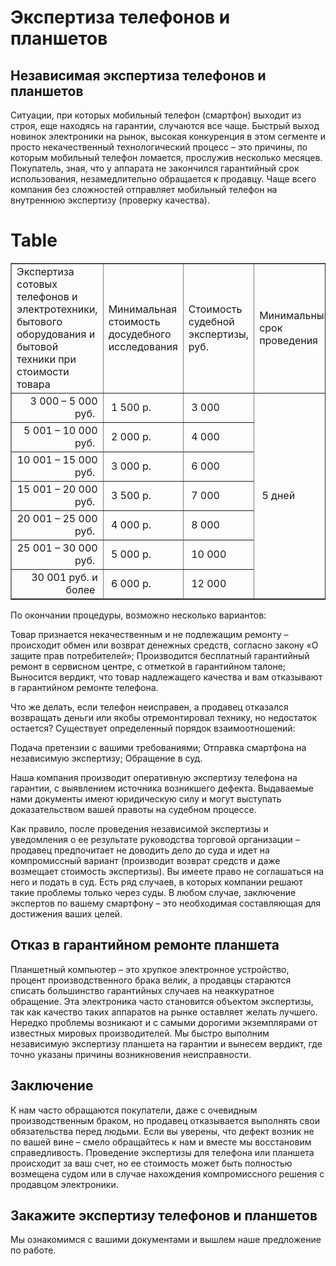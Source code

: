 # Экспертиза телефонов и планшетов
## Независимая экспертиза телефонов и планшетов

Ситуации, при которых мобильный телефон (смартфон) выходит из строя, еще находясь на гарантии, случаются все чаще. Быстрый выход новинок электроники на рынок, высокая конкуренция в этом сегменте и просто некачественный технологический процесс – это причины, по которым мобильный телефон ломается, прослужив несколько месяцев. Покупатель, зная, что у аппарата не закончился гарантийный срок использования, незамедлительно обращается к продавцу. Чаще всего компания без сложностей отправляет мобильный телефон на внутреннюю экспертизу (проверку качества).
# Table
<table border="1" cellpadding="0" cellspacing="0" class="price-list">
<tbody>
<tr class="table-header_blue">
<td>Экспертиза сотовых телефонов и электротехники, бытового оборудования и бытовой техники при стоимости товара</td>
<td>Минимальная стоимость досудебного исследования</td>
<td>Стоимость судебной экспертизы, руб.</td>
<td>Минимальный срок проведения</td>
</tr>
<tr>
<td style="text-align:right">3 000 – 5 000 руб. </td>
<td> 1 500 р.</td>
<td> 3 000</td>
<td colspan="1" rowspan="7"> 5 дней</td>
</tr>
<tr>
<td style="text-align:right">5 001 – 10 000 руб. </td>
<td> 2 000 р.</td>
<td> 4 000</td>
</tr>
<tr>
<td style="text-align:right">10 001 – 15 000 руб. </td>
<td> 3 000 р.</td>
<td> 6 000</td>
</tr>
<tr>
<td style="text-align:right">15 001 – 20 000 руб. </td>
<td> 3 500 р.</td>
<td> 7 000</td>
</tr>
<tr>
<td style="text-align:right">20 001 – 25 000 руб. </td>
<td> 4 000 р.</td>
<td> 8 000</td>
</tr>
<tr>
<td style="text-align:right">25 001 – 30 000 руб. </td>
<td> 5 000 р.</td>
<td> 10 000</td>
</tr>
<tr>
<td style="text-align:right">30 001 руб. и более </td>
<td> 6 000 р.</td>
<td> 12 000</td>
</tr>
</tbody>
</table>

По окончании процедуры, возможно несколько вариантов:

Товар признается некачественным и не подлежащим ремонту – происходит обмен или возврат денежных средств, согласно закону «О защите прав потребителей»;
Производится бесплатный гарантийный ремонт в сервисном центре, с отметкой в гарантийном талоне;
Выносится вердикт, что товар надлежащего качества и вам отказывают в гарантийном ремонте телефона.


Что же делать, если телефон неисправен, а продавец отказался возвращать деньги или якобы отремонтировал технику, но недостаток остается? Существует определенный порядок взаимоотношений:

Подача претензии с вашими требованиями;
Отправка смартфона на независимую экспертизу;
Обращение в суд.


Наша компания производит оперативную экспертизу телефона на гарантии, с выявлением источника возникшего дефекта. Выдаваемые нами документы имеют юридическую силу и могут выступать доказательством вашей правоты на судебном процессе.

Как правило, после проведения независимой экспертизы и уведомления о ее результате руководства торговой организации – продавец предпочитает не доводить дело до суда и идет на компромиссный вариант (производит возврат средств и даже возмещает стоимость экспертизы). Вы имеете право не соглашаться на него и подать в суд. Есть ряд случаев, в которых компании решают такие проблемы только через суды. В любом случае, заключение экспертов по вашему смартфону – это необходимая составляющая для достижения ваших целей.
## Отказ в гарантийном ремонте планшета

Планшетный компьютер – это хрупкое электронное устройство, процент производственного брака велик, а продавцы стараются списать большинство гарантийных случаев на неаккуратное обращение. Эта электроника часто становится объектом экспертизы, так как качество таких аппаратов на рынке оставляет желать лучшего. Нередко проблемы возникают и с самыми дорогими экземплярами от известных мировых производителей. Мы быстро выполним независимую экспертизу планшета на гарантии и вынесем вердикт, где точно указаны причины возникновения неисправности.
## Заключение

К нам часто обращаются покупатели, даже с очевидным производственным браком, но продавец отказывается выполнять свои обязательства перед людьми. Если вы уверены, что дефект возник не по вашей вине – смело обращайтесь к нам и вместе мы восстановим справедливость. Проведение экспертизы для телефона или планшета происходит за ваш счет, но ее стоимость может быть полностью возмещена судом или в случае нахождения компромиссного решения с продавцом электроники.
## Закажите экспертизу телефонов и планшетов

Мы ознакомимся с вашими документами и вышлем наше предложение по работе.